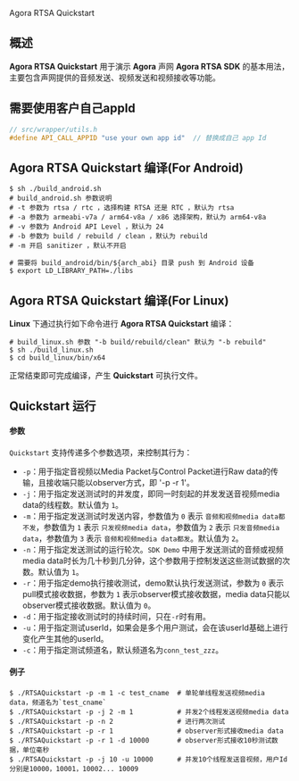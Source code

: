 Agora RTSA Quickstart

## 概述

**Agora RTSA Quickstart** 用于演示 **Agora** 声网 **Agora RTSA SDK** 的基本用法，主要包含声网提供的音频发送、视频发送和视频接收等功能。

## 需要使用客户自己appId

```cpp
// src/wrapper/utils.h
#define API_CALL_APPID "use your own app id"  // 替换成自己 app Id
```

## Agora RTSA Quickstart 编译(For Android)

```
$ sh ./build_android.sh
# build_android.sh 参数说明
# -t 参数为 rtsa / rtc ，选择构建 RTSA 还是 RTC ，默认为 rtsa
# -a 参数为 armeabi-v7a / arm64-v8a / x86 选择架构，默认为 arm64-v8a
# -v 参数为 Android API Level ，默认为 24
# -b 参数为 build / rebuild / clean ，默认为 rebuild
# -m 开启 sanitizer ，默认不开启

# 需要将 build_android/bin/${arch_abi} 目录 push 到 Android 设备
$ export LD_LIBRARY_PATH=./libs
```

## Agora RTSA Quickstart 编译(For Linux)

**Linux** 下通过执行如下命令进行 **Agora RTSA Quickstart** 编译：

```
# build_linux.sh 参数 "-b build/rebuild/clean" 默认为 "-b rebuild" 
$ sh ./build_linux.sh
$ cd build_linux/bin/x64
```

正常结束即可完成编译，产生 **Quickstart** 可执行文件。

## Quickstart 运行

#### 参数

`Quickstart` 支持传递多个参数选项，来控制其行为：

* `-p`：用于指定音视频以Media Packet与Control Packet进行Raw data的传输，且接收端只能以observer方式，即 '-p -r 1'。
* `-j`：用于指定发送测试时的并发度，即同一时刻起的并发发送音视频media data的线程数。默认值为 `1`。
* `-m`：用于指定发送测试时发送内容，参数值为 `0` 表示 `音频和视频media data都不发`，参数值为 `1` 表示 `只发视频media data`，参数值为 `2` 表示 `只发音频media data`，参数值为 `3` 表示 `音频和视频media data都发`。默认值为 `2`。
* `-n`：用于指定发送测试的运行轮次。`SDK Demo` 中用于发送测试的音频或视频media data时长为几十秒到几分钟，这个参数用于控制发送这些测试数据的次数。默认值为 `1`。
* `-r`：用于指定demo执行接收测试，demo默认执行发送测试，参数为 `0` 表示pull模式接收数据，参数为 `1` 表示observer模式接收数据，media data只能以observer模式接收数据。默认值为 `0`。
* `-d`：用于指定接收测试时的持续时间，只在`-r`时有用。
* `-u`：用于指定测试userId，如果会是多个用户测试，会在该userId基础上进行变化产生其他的userId。
* `-c`：用于指定测试频道名，默认频道名为`conn_test_zzz`。

#### 例子

```
$ ./RTSAQuickstart -p -m 1 -c test_cname  # 单轮单线程发送视频media data，频道名为`test_cname`
$ ./RTSAQuickstart -p -j 2 -m 1           # 并发2个线程发送视频media data
$ ./RTSAQuickstart -p -n 2                # 进行两次测试
$ ./RTSAQuickstart -p -r 1                # observer形式接收media data
$ ./RTSAQuickstart -p -r 1 -d 10000       # observer形式接收10秒测试数据，单位毫秒
$ ./RTSAQuickstart -p -j 10 -u 10000      # 并发10个线程发送音视频，用户Id分别是10000，10001，10002... 10009
```